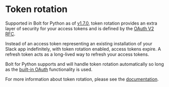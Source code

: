 # Token rotation

Supported in Bolt for Python as of [v1.7.0](https://github.com/slackapi/bolt-python/releases/tag/v1.7.0), token rotation provides an extra layer of security for your access tokens and is defined by the [OAuth V2 RFC](https://datatracker.ietf.org/doc/html/rfc6749#section-10.4). 

Instead of an access token representing an existing installation of your Slack app indefinitely, with token rotation enabled, access tokens expire. A refresh token acts as a long-lived way to refresh your access tokens.

Bolt for Python supports and will handle token rotation automatically so long as the [built-in OAuth](/tools/bolt-python/concepts/authenticating-oauth) functionality is used.

For more information about token rotation, please see the [documentation](/authentication/using-token-rotation).